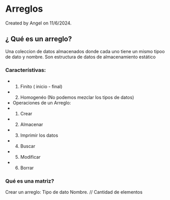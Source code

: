 # Arreglos

Created by Angel on 11/6/2024.

## ¿ Qué es un arreglo?

Una coleccion de datos almacenados donde
cada uno tiene un mismo tipoo
de dato y nombre.
Son estructura de datos de almacenamiento estático

### Característivas:

- 1. Finito ( inicio - final)
- 2. Homogenéo (No podemos mezclar los tipos de datos)
- Operaciones de un Arreglo:
- 1. Crear
- 2. Almacenar
- 3. Imprimir los datos
- 4. Buscar
- 5. Modificar
- 6. Borrar

### Qué es una matriz?

Crear un arreglo:
Tipo de dato
Nombre.
// Cantidad de elementos
